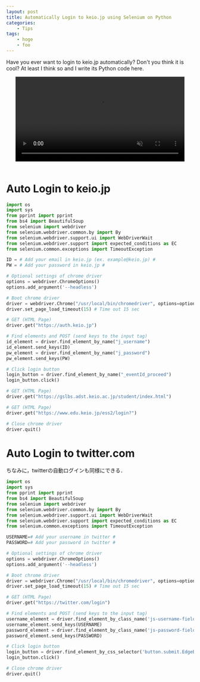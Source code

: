 ```yaml
---
layout: post
title: Automatically Login to keio.jp using Selenium on Python
categories:
    - Tips
tags:
    - hoge
    - foo
---
```


Have you ever want to login to keio.jp automatically? Don't you think it is cool? At least I think so and I write its Python code here.

<div style="text-align:center">
  <video style="width: 90%;" controls autoplay loop muted>
    <source src="{{ "/assets/video/keio_login.mp4" | relative_url }}" type="video/mp4">
    <p>Your browser does not support the video tag.</p>
  </video>
</div>

<br>

# Auto Login to keio.jp

```python
import os
import sys
from pprint import pprint
from bs4 import BeautifulSoup
from selenium import webdriver
from selenium.webdriver.common.by import By
from selenium.webdriver.support.ui import WebDriverWait
from selenium.webdriver.support import expected_conditions as EC
from selenium.common.exceptions import TimeoutException

ID = # Add your email in keio.jp (ex. example@keio.jp) #
PW = # Add your password in keio.jp #

# Optional settings of chrome driver
options = webdriver.ChromeOptions()
options.add_argument('--headless')

# Boot chrome driver
driver = webdriver.Chrome("/usr/local/bin/chromedriver", options=options)
driver.set_page_load_timeout(15) # Time out 15 sec

# GET (HTML Page)
driver.get("https://auth.keio.jp")

# Find elements and POST (send keys to the input tag)
id_element = driver.find_element_by_name("j_username")
id_element.send_keys(ID)
pw_element = driver.find_element_by_name("j_password")
pw_element.send_keys(PW)

# Click login button
login_button = driver.find_element_by_name("_eventId_proceed")
login_button.click()

# GET (HTML Page)
driver.get("https://gslbs.adst.keio.ac.jp/student/index.html")

# GET (HTML Page)
driver.get("https://www.edu.keio.jp/ess2/login?")

# Close chrome driver
driver.quit()
```


# Auto Login to twitter.com

ちなみに，twitterの自動ログインも同様にできる．



```python
import os
import sys
from pprint import pprint
from bs4 import BeautifulSoup
from selenium import webdriver
from selenium.webdriver.common.by import By
from selenium.webdriver.support.ui import WebDriverWait
from selenium.webdriver.support import expected_conditions as EC
from selenium.common.exceptions import TimeoutException

USERNAME=# Add your username in twitter #
PASSWORD=# Add your password in twitter #

# Optional settings of chrome driver
options = webdriver.ChromeOptions()
options.add_argument('--headless')

# Boot chrome driver
driver = webdriver.Chrome("/usr/local/bin/chromedriver", options=options)
driver.set_page_load_timeout(15) # Time out 15 sec

# GET (HTML Page)
driver.get("https://twitter.com/login")

# Find elements and POST (send keys to the input tag)
username_element = driver.find_element_by_class_name('js-username-field')
username_element.send_keys(USERNAME)
password_element = driver.find_element_by_class_name('js-password-field')
password_element.send_keys(PASSWORD)

# Click login button
login_button = driver.find_element_by_css_selector('button.submit.EdgeButton.EdgeButton--primary.EdgeButtom--medium')
login_button.click()

# Close chrome driver
driver.quit()
```
